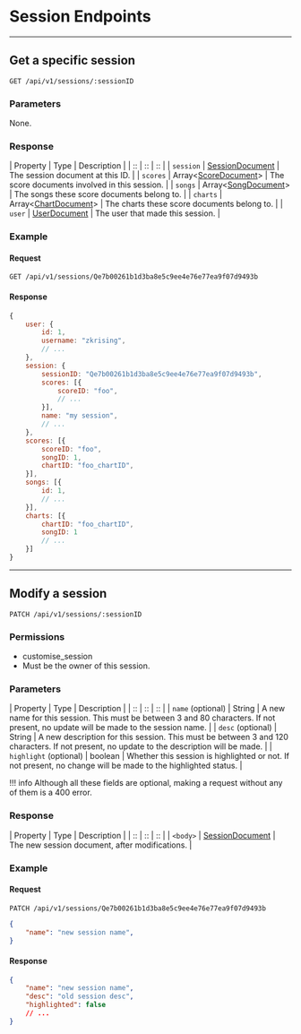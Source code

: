 # Session Endpoints

*****

## Get a specific session

`GET /api/v1/sessions/:sessionID`

### Parameters

None.

### Response

| Property | Type | Description |
| :: | :: | :: |
| `session` | [SessionDocument](../../schemas/session.md) | The session document at this ID. |
| `scores` | Array&lt;[ScoreDocument](../../schemas/score.md)&gt; | The score documents involved in this session. |
| `songs` | Array&lt;[SongDocument](../../schemas/song.md)&gt; | The songs these score documents belong to. |
| `charts` | Array&lt;[ChartDocument](../../schemas/chart.md)&gt; | The charts these score documents belong to. |
| `user` | [UserDocument](../../schemas/user.md) | The user that made this session. |

### Example

#### Request
```
GET /api/v1/sessions/Qe7b00261b1d3ba8e5c9ee4e76e77ea9f07d9493b
```

#### Response

```js
{
	user: {
		id: 1,
		username: "zkrising",
		// ...
	},
	session: {
		sessionID: "Qe7b00261b1d3ba8e5c9ee4e76e77ea9f07d9493b",
		scores: [{
			scoreID: "foo",
			// ...
		}],
		name: "my session",
		// ...
	},
	scores: [{
		scoreID: "foo",
		songID: 1,
		chartID: "foo_chartID",
	}],
	songs: [{
		id: 1,
		// ...
	}],
	charts: [{
		chartID: "foo_chartID",
		songID: 1
		// ...
	}]
}
```

*****

## Modify a session

`PATCH /api/v1/sessions/:sessionID`

### Permissions

- customise_session
- Must be the owner of this session.

### Parameters

| Property | Type | Description |
| :: | :: | :: |
| `name` (optional) | String | A new name for this session. This must be between 3 and 80 characters. If not present, no update will be made to the session name. |
| `desc` (optional) | String | A new description for this session. This must be between 3 and 120 characters. If not present, no update to the description will be made. |
| `highlight` (optional) | boolean | Whether this session is highlighted or not. If not present, no change will be made to the highlighted status. |

!!! info
	Although all these fields are optional, making a request
	without any of them is a 400 error.

### Response

| Property | Type | Description |
| :: | :: | :: |
| `<body>` | [SessionDocument](../../schemas/session.md) | The new session document, after modifications. |

### Example

#### Request
```
PATCH /api/v1/sessions/Qe7b00261b1d3ba8e5c9ee4e76e77ea9f07d9493b
```

```json
{
	"name": "new session name",
}
```

#### Response

```json
{
	"name": "new session name",
	"desc": "old session desc",
	"highlighted": false
	// ...
}
```